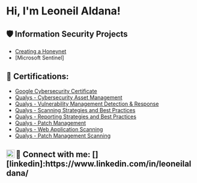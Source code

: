 <h1>Hi, I'm Leoneil Aldana! <a href="https://www.linkedin.com/in/leoneilaldana/"> </a>
 
<h2>🛡️ Information Security Projects</h2>
 
- [Creating a Honeynet](Link)
- [Microsoft Sentinel]

<h2>📜 Certifications:</h2>
 
  - [Google Cybersecurity Certificate](https://www.credly.com/badges/06ff86e8-566c-4f32-9c64-d0afe955198e/print)
  - [Qualys - Cybersecurity Asset Management](Link)
  - [Qualys - Vulnerability Management Detection & Response](Link)
  - [Qualys - Scanning Strategies and Best Practices](Link)
  - [Qualys - Reporting Strategies and Best Practices](Link)
  - [Qualys - Patch Management](Link)
  - [Qualys - Web Application Scanning](Link)
  - [Qualys - Patch Management Scanning](Link)

<h2> 🤳 Connect with me:
[<img align="left" alt="yourname | LinkedIn" width="22px" src="https://cdn.jsdelivr.net/npm/simple-icons@v3/icons/linkedin.svg" />]
[linkedin]:https://www.linkedin.com/in/leoneilaldana/
</h2>
 

